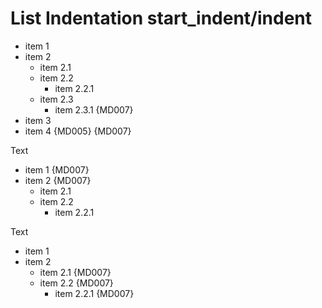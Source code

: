 # List Indentation start_indent/indent

 * item 1
 * item 2
    * item 2.1
    * item 2.2
       * item 2.2.1
    * item 2.3
      * item 2.3.1 {MD007}
 * item 3
  * item 4 {MD005} {MD007}

Text

  * item 1 {MD007}
  * item 2 {MD007}
    * item 2.1
    * item 2.2
       * item 2.2.1

Text

 * item 1
 * item 2
   * item 2.1 {MD007}
   * item 2.2 {MD007}
      * item 2.2.1 {MD007}

<!-- markdownlint-configure-file {
  "ul-indent": {
    "indent": 3,
    "start_indented": true,
    "start_indent": 1
  }
} -->
